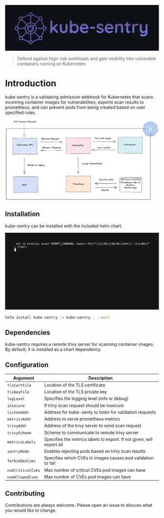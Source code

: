<img src="docs/diagrams/logo/kube-sentry-logo-banner.png" alt="kube-sentry"/>

>Defend against high-risk workloads and gain visibility into vulnerable containers running on Kubernetes


# Introduction

kube-sentry is a validating admission webhook for Kubernetes that scans incoming container images for vulnerabilities, exports scan results to prometheus, and can prevent pods from being created based on user specified rules.

<img src="docs/diagrams/architecture/kube-sentry.png" alt="kube-sentry"/>

## Installation

kube-sentry can be installed with the included helm chart. 

![kube-sentry-demo](docs/demo/demo.gif)

```bash
helm install kube-sentry -n kube-sentry . --wait 
```

## Dependencies

kube-sentry requires a remote trivy server for scanning container images. By default, it is installed as a chart dependency. 

## Configuration

| Argument          | Description                                                           |
|-------------------|-----------------------------------------------------------------------|
| `tlsCertFile`     | Location of the TLS certificate                                       |
| `tlsKeyFile`      | Location of the TLS private key                                       |
| `logLevel`        | Specifies the logging level (info or debug)                           |
| `insecure`        | If trivy scan request should be insecure                              | 
| `listenAddr`      | Address for kube-senty to listen for validation requests              |
| `metricsAddr`     | Address to serve prometheus metrics                                   | 
| `trivyAddr`       | Address of the trivy server to send scan request                      | 
| `trivyScheme`     | Scheme to communicate to remote trivy server                          |
| `metricsLabels`   | Specifies the metrics labels to export. If not given, will export all |
 | `sentryMode`      | Enables rejecting pods based on trivy scan results                    |
| `forbiddenCves`   | Specifies which CVEs in images causes pod validation to fail          |
| `numCriticalCves` | Max number of critical CVEs pod images can have                       |
| `numAllowedCves`  | Max number of CVEs pod images can have                                |


## Contributing
Contributions are always welcome. Please open an issue to discuss what you would like to change.

